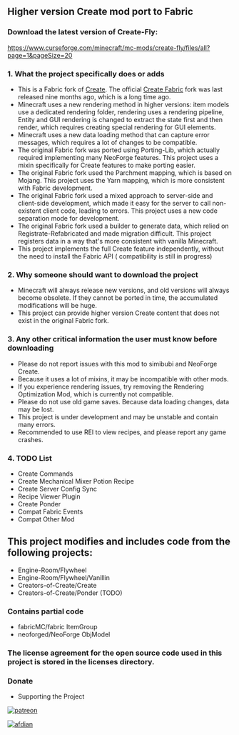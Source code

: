 ## Higher version Create mod port to Fabric

### Download the latest version of Create-Fly:

https://www.curseforge.com/minecraft/mc-mods/create-fly/files/all?page=1&pageSize=20

### 1. What the project specifically does or adds

- This is a Fabric fork of [Create](https://github.com/Creators-of-Create/Create).
  The official [Create Fabric](https://github.com/Fabricators-of-Create/Create) fork was last released nine
  months ago, which is a long time ago.
- Minecraft uses a new rendering method in higher versions: item models use a dedicated rendering folder, rendering uses
  a rendering pipeline, Entity and GUI rendering is changed to extract the state first and then render, which requires
  creating special rendering for GUI elements.
- Minecraft uses a new data loading method that can capture error messages, which requires a lot of changes to be
  compatible.
- The original Fabric fork was ported using Porting-Lib, which actually required implementing many NeoForge features.
  This project uses a mixin specifically for Create features to make porting easier.
- The original Fabric fork used the Parchment mapping, which is based on Mojang. This project uses the Yarn mapping,
  which is more consistent with Fabric development.
- The original Fabric fork used a mixed approach to server-side and client-side development, which made it easy for the
  server to call non-existent client code, leading to errors. This project uses a new code separation mode for
  development.
- The original Fabric fork used a builder to generate data, which relied on Registrate-Refabricated and made migration
  difficult. This project registers data in a way that's more consistent with vanilla Minecraft.
- This project implements the full Create feature independently, without the need to install the Fabric API (
  compatibility is still in progress)

### 2. Why someone should want to download the project

- Minecraft will always release new versions, and old versions will always become obsolete. If they cannot be ported in
  time, the accumulated modifications will be huge.
- This project can provide higher version Create content that does not exist in the original Fabric fork.

### 3. Any other critical information the user must know before downloading

- Please do not report issues with this mod to simibubi and NeoForge Create.
- Because it uses a lot of mixins, it may be incompatible with other mods.
- If you experience rendering issues, try removing the Rendering Optimization Mod, which is currently not compatible.
- Please do not use old game saves. Because data loading changes, data may be lost.
- This project is under development and may be unstable and contain many errors.
- Recommended to use REI to view recipes, and please report any game crashes.

### 4. TODO List

- Create Commands
- Create Mechanical Mixer Potion Recipe
- Create Server Config Sync
- Recipe Viewer Plugin
- Create Ponder
- Compat Fabric Events
- Compat Other Mod

## This project modifies and includes code from the following projects:

- Engine-Room/Flywheel
- Engine-Room/Flywheel/Vanillin
- Creators-of-Create/Create
- Creators-of-Create/Ponder (TODO)

### Contains partial code

- fabricMC/fabric ItemGroup
- neoforged/NeoForge ObjModel

### The license agreement for the open source code used in this project is stored in the licenses directory.

### Donate

- Supporting the Project

[![patreon](https://oss.zurrtum.com/images/patreon.png)](https://www.patreon.com/cw/ZurrTum)

[![afdian](https://oss.zurrtum.com/images/afdian.png)](https://afdian.com/a/zurrtum)